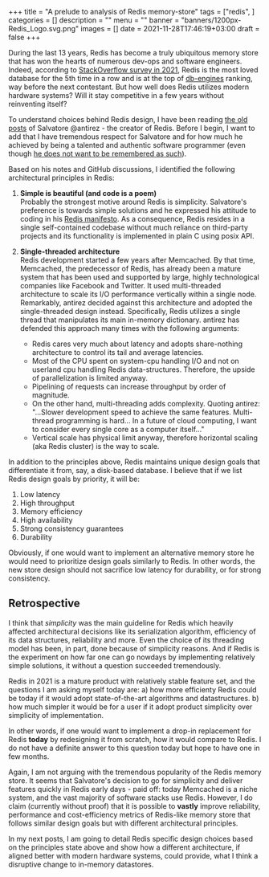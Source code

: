 +++
title = "A prelude to analysis of Redis memory-store"
tags = ["redis", ]
categories = []
description = ""
menu = ""
banner = "banners/1200px-Redis_Logo.svg.png"
images = []
date = 2021-11-28T17:46:19+03:00
draft = false
+++

During the last 13 years, Redis has become a truly ubiquitous memory store that has won the hearts
of numerous dev-ops and software engineers. Indeed, according to [StackOverflow survey in
2021](https://insights.stackoverflow.com/survey/2021#databases), Redis is the most loved database for the 5th time in a row and is at the top of
[db-engines](https://db-engines.com/en/ranking/key-value+store) ranking, way before the next contestant.
But how well does Redis utilizes modern hardware systems?
Will it stay competitive in a few years without reinventing itself?

<!--more-->

To understand choices behind Redis design, I have been reading [the old posts](http://oldblog.antirez.com/) of Salvatore @antirez \- the creator of Redis. Before I begin, I want to add that I have tremendous respect for Salvatore and for how much he achieved by being a talented and authentic software programmer
(even though [he does not want to be remembered as such](http://antirez.com/news/133)).

Based on his notes and GitHub discussions, I identified the following architectural principles in Redis:

1. **Simple is beautiful (and code is a poem)**\
   Probably the strongest motive around Redis is simplicity. Salvatore's preference is towards simple solutions and he expressed his attitude to coding in his
   [Redis manifesto](http://oldblog.antirez.com/post/redis-manifesto.html). As a consequence,
   Redis resides in a single self-contained codebase without much reliance on third-party projects and
   its functionality is implemented in plain C using posix API.

2. **Single-threaded architecture**\
Redis development started a few years after Memcached. By that time, Memcached, the predecessor of Redis,
has already been a mature system that has been used and supported by large, highly
technological companies like Facebook and Twitter. It used multi-threaded architecture
to scale its I/O performance vertically within a single node.
Remarkably, antirez decided against this architecture and adopted the single-threaded design instead.
Specifically, Redis utilizes a single thread that manipulates its
main in-memory dictionary. antirez has defended this approach many times with the following arguments:
     * Redis cares very much about latency and adopts share-nothing architecture to control its tail
       and average latencies.
     * Most of the CPU spent on system-cpu handling I/O and not on userland cpu handling Redis data-structures.
       Therefore, the upside of parallelization is limited anyway.
     * Pipelining of requests can increase throughput by order of magnitude.
     * On the other hand, multi-threading adds complexity. Quoting antirez:
        "...Slower development speed to achieve the same features. Multi-thread programming is hard...
        In a future of cloud computing, I want to consider every single core as a computer itself..."
     * Vertical scale has physical limit anyway, therefore horizontal scaling (aka Redis cluster)
       is the way to scale.


In addition to the principles above, Redis maintains unique design goals that differentiate it
from, say, a disk-based database. I believe that if we list Redis design goals by priority, it will be:
1. Low latency
2. High throughput
3. Memory efficiency
4. High availability
5. Strong consistency guarantees
6. Durability

Obviously, if one would want to implement an alternative memory store he would need to prioritize design goals
similarly to Redis. In other words, the new store design should not sacrifice low latency for durability,
or for strong consistency.

## Retrospective

I think that *simplicity* was the main guideline for Redis which heavily affected architectural decisions
like its serialization algorithm, efficiency of its data structures, reliability and more.
Even the choice of its threading model has been, in part, done because of simplicity reasons.
And if Redis is the experiment on how far one can go nowdays by implementing relatively simple solutions, it without
a question succeeded tremendously.

Redis in 2021 is a mature product with relatively stable feature set, and the questions I am asking myself
today are:
a) how more efficienty Redis could be today if it would adopt state-of-the-art algorithms and datastructures.
b) how much simpler it would be for a user if it adopt product simplicity over simplicity of implementation.

In other words, if one would want to implement a drop-in replacement for Redis **today** by
redesigning it from scratch, how it would compare to Redis. I do not have a definite answer to this question today but hope to have one in few months.

Again, I am not arguing with the tremendous popularity of the Redis memory store. It seems that Salvatore's
decision to go for simplicity and deliver features quickly in Redis early days - paid off: today Memcached is a niche
system, and the vast majority of software stacks use Redis. However, I do claim (currently without proof)
that it is possible to **vastly** improve reliability, performance and cost-efficiency metrics of Redis-like memory store that follows similar design goals but with different architectural principles.

In my next posts, I am going to detail Redis specific design choices based on the principles state above
and show how a different architecture, if aligned better with modern hardware systems, could provide, what I think
a disruptive change to in-memory datastores.